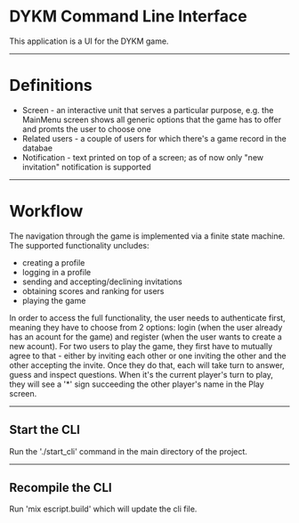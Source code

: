 # DYKM Command Line Interface
This application is a UI for the DYKM game.

------
# Definitions
- Screen - an interactive unit that serves a particular purpose, e.g. the MainMenu screen shows all generic options that the game has to offer and promts the user to choose one
- Related users - a couple of users for which there's a game record in the databae
- Notification - text printed on top of a screen; as of now only "new invitation" notification is supported 
------
# Workflow

The navigation through the game is implemented via a finite state machine. The supported functionality uncludes:
  - creating a profile
  - logging in a profile
  - sending and accepting/declining invitations
  - obtaining scores and ranking for users
  - playing the game
    
In order to access the full functionality, the user needs to authenticate first, meaning they have to choose from 2 options: login (when the user already has an acount for the game) and register (when the user wants to create a new acount). For two users to play the game, they first have to mutually agree to that - either by inviting each other or one inviting the other and the other accepting the invite. Once they do that, each will take turn to answer, guess and inspect questions. When it's the current player's turn to play, they will see a '*' sign succeeding the other player's name in the Play screen.

------
## Start the CLI
Run the './start_cli' command in the main directory of the project. 

------
## Recompile the CLI
Run 'mix escript.build' which will update the cli file.


